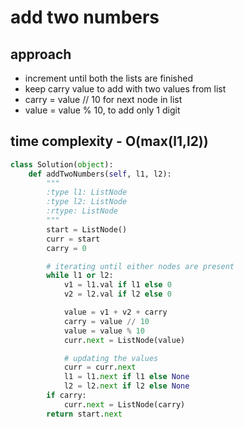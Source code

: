 # add two numbers

## approach

- increment until both the lists are finished
- keep carry value to add with two values from list
- carry = value // 10 for next node in list
- value = value % 10, to add only 1 digit

## time complexity - O(max(l1,l2))

```py
class Solution(object):
    def addTwoNumbers(self, l1, l2):
        """
        :type l1: ListNode
        :type l2: ListNode
        :rtype: ListNode
        """
        start = ListNode()
        curr = start
        carry = 0

        # iterating until either nodes are present
        while l1 or l2:
            v1 = l1.val if l1 else 0
            v2 = l2.val if l2 else 0

            value = v1 + v2 + carry
            carry = value // 10
            value = value % 10
            curr.next = ListNode(value)

            # updating the values
            curr = curr.next
            l1 = l1.next if l1 else None
            l2 = l2.next if l2 else None
        if carry:
            curr.next = ListNode(carry)
        return start.next
```
